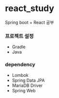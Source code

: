 # react_study
Spring boot + React 공부

### 프로젝트 설정
- Gradle
- Java 

### dependency 
- Lombok
- Spring Data JPA
- MariaDB Driver
- Spring Web

